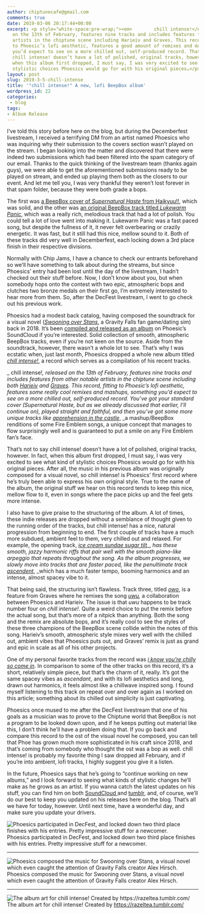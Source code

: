 ```yaml
---
author: chiptunecafe@gmail.com
comments: true
date: 2019-03-06 20:17:44+00:00
excerpt: <p style="white-space:pre-wrap;"><em>        chill intense!</em>, released
  on the 13th of February, features nine tracks and includes features from other notable
  artists in the chiptune scene including Harieiv and Graves. This record, fitting
  to Phoesic’s lofi aesthetic, features a good amount of remixes and mashups, something
  you’d expect to see on a more chilled out, self-produced record. That’s not to say
  chill intense! doesn’t have a lot of polished, original tracks, however. In fact,
  when this album first dropped, I must say, I was very excited to see what kind of
  stylistic choices Phoesics would go for with his original pieces…</p>
layout: post
slug: 2019-3-5-chill-intense
title: '"chill intense!" A new, lofi BeepBox album'
wordpress_id: 22
categories:
 - blog
tags:
- Album Release
---
```


I’ve told this story before here on the blog, but during the Decemberfest livestream, I received a terrifying DM from an artist named Phoesics who was inquiring why their submission to the covers section wasn’t played on the stream. I began looking into the matter and discovered that there were indeed two submissions which had been filtered into the spam category of our email. Thanks to the quick thinking of the livestream team (thanks again guys), we were able to get the aforementioned submissions ready to be played on stream, and ended up playing them both as the closers to our event. And let me tell you, I was very thankful they weren’t lost forever in that spam folder, because they were both grade a bops.

The first was [a BeepBox cover of _Supernatural Haste_ from Haikyuu!!](https://soundcloud.com/simone-porter-617562375/haikyuu-supernatural-haste), which was solid, and the other was [an original BeepBox track titled _Lukewarm Panic_](https://soundcloud.com/simone-porter-617562375/lukewarm-panic), which was a really rich, melodious track that had a lot of polish. You could tell a lot of love went into making it. Lukewarm Panic was a fast paced song, but despite the fullness of it, it never felt overbearing or crazily energetic. It was fast, but it still had this nice, mellow sound to it. Both of these tracks did very well in Decemberfest, each locking down a 3rd place finish in their respective divisions.

Normally with Chip Jams, I have a chance to check our entrants beforehand so we’ll have something to talk about during the streams, but since Phoesics’ entry had been lost until the day of the livestream, I hadn’t checked out their stuff before. Now, I don’t know about you, but when somebody hops onto the contest with two epic, atmospheric bops and clutches two bronze medals on their first go, I’m extremely interested to hear more from them. So, after the DecFest livestream, I went to go check out his previous work. 

Phoesics had a modest back catalog, having composed the soundtrack for a visual novel ([_Swooning over Stans_](https://gfdatingsim.tumblr.com/), a Gravity Falls fan game/dating sim) back in 2018. It’s been [compiled and released as an album](https://soundcloud.com/simone-porter-617562375/sets/gf-dating-sim-tunes) on Phoesic’s SoundCloud if you’re interested. Solid collection of smooth, atmospheric BeepBox tracks, even if you’re not keen on the source. Aside from the soundtrack, however, there wasn’t a whole lot to see. That’s why I was ecstatic when, just last month, Phoesics dropped a whole new album titled [_chill intense!_](https://soundcloud.com/simone-porter-617562375/sets/chill-intense), a record which serves as a compilation of his recent tracks.

_        chill intense!_, released on the 13th of February, features nine tracks and includes features from other notable artists in the chiptune scene including both [Harieiv](https://twitter.com/harieiv) and [Graves](https://twitter.com/graves224477). This record, fitting to Phoesic’s lofi aesthetic, features some really cool remixes and mashups, something you’d expect to see on a more chilled out, self-produced record. You’ve got your standard cover (Supernatural Haste, but as we already discussed that earlier, I’ll continue on), played straight and faithful, and then you’ve got some more unique tracks like [_apprehension in the castle_](https://soundcloud.com/simone-porter-617562375/apprehension-in-the-castle-fe?in=simone-porter-617562375/sets/chill-intense)_, _a mashup/BeepBox renditions of some Fire Emblem songs, a unique concept that manages to flow surprisingly well and is guaranteed to put a smile on any Fire Emblem fan’s face.

That’s not to say chill intense! doesn’t have a lot of polished, original tracks, however. In fact, when this album first dropped, I must say, I was very excited to see what kind of stylistic choices Phoesics would go for with his original pieces. After all, the music in his previous album was originally composed for a visual novel, so chill intense! is Phoesics’ first record where he’s truly been able to express his own original style. True to the name of the album, the original stuff we hear on this record tends to keep this nice, mellow flow to it, even in songs where the pace picks up and the feel gets more intense.

I also have to give praise to the structuring of the album. A lot of times, these indie releases are dropped without a semblance of thought given to the running order of the tracks, but chill intense! has a nice, natural progression from beginning to end. The first couple of tracks have a much more subdued, ambient feel to them, very chilled out and relaxed. For example, the opening track, [_ice cream sundae sugar tilt_](https://soundcloud.com/simone-porter-617562375/ice-cream-sundae-sugar-tilt?in=simone-porter-617562375/sets/chill-intense)_, _has these smooth, jazzy harmonic riffs that pair well with the smooth piano-like arpeggio that repeats throughout the song. As the album progresses, we slowly move into tracks that are faster paced, like the penultimate track [_ascendent_](https://soundcloud.com/simone-porter-617562375/ascendant)_, _which has a much faster tempo, booming harmonics and an intense, almost spacey vibe to it.

That being said, the structuring isn’t flawless. Track three, titled [_owo_](https://soundcloud.com/simone-porter-617562375/owo-uwu-remix-by-graves), is a feature from Graves where he remixes the song [_uwu_](https://soundcloud.com/simone-porter-617562375/uwu-ft-harieiv)_,_ a collaboration between Phoesics and Harieiv. The issue is that _uwu_ happens to be track number four on _chill intense!_. Quite a weird choice to put the remix before the actual song, but that’s more of a nitpick than anything. Both the song and the remix are absolute bops, and it’s really cool to see the styles of these three champions of the BeepBox scene collide within the notes of this song. Harieiv’s smooth, atmospheric style mixes very well with the chilled out, ambient vibes that Phoesics puts out, and Graves’ remix is just as grand and epic in scale as all of his other projects.

One of my personal favorite tracks from the record was [_i know you’re chilly so come in_](https://soundcloud.com/simone-porter-617562375/i-know-youre-chilly-so-come-in). In comparison to some of the other tracks on this record, it’s a short, relatively simple piece, but that’s the charm of it, really. It’s got the same spacey vibes as _ascendant_, and with its lofi aesthetics and long, drawn out harmonics, it feels almost like a chillwave inspired song. I found myself listening to this track on repeat over and over again as I worked on this article; something about its chilled out simplicity is just captivating. 

Phoesics once mused to me after the DecFest livestream that one of his goals as a musician was to prove to the Chiptune world that BeepBox is not a program to be looked down upon, and if he keeps putting out material like this, I don’t think he’ll have a problem doing that. If you go back and compare this record to the ost of the visual novel he composed, you can tell that Phoe has grown much more sophisticated in his craft since 2018, and that’s coming from somebody who thought the ost was a bop as well. chill intense! is probably my favorite thing I saw dropped all February, and if you’re into ambient, lofi tracks, I highly suggest you give it a listen.

In the future, Phoesics says that he’s going to “continue working on new albums,” and I look forward to seeing what kinds of stylistic changes he’ll make as he grows as an artist. If you wanna catch the latest updates on his stuff, you can find him on both [SoundCloud ](https://soundcloud.com/simone-porter-617562375)and [tumblr](http://alouvr.tumblr.com), and, of course, we’ll do our best to keep you updated on his releases here on the blog. That’s all we have for today, however. Until next time, have a wonderful day, and make sure you update your drivers.
  



  
![  Phoesics participated in DecFest, and locked down two third place finishes with his entries. Pretty impressive stuff for a newcomer.  ](https://images.squarespace-cdn.com/content/v1/5bfb3cac1aef1da317d0f89a/1551846968525-O64XA3JV54D2DHHADVIG/ke17ZwdGBToddI8pDm48kNiEM88mrzHRsd1mQ3bxVct7gQa3H78H3Y0txjaiv_0fDoOvxcdMmMKkDsyUqMSsMWxHk725yiiHCCLfrh8O1z4YTzHvnKhyp6Da-NYroOW3ZGjoBKy3azqku80C789l0s0XaMNjCqAzRibjnE_wBlkZ2axuMlPfqFLWy-3Tjp4nKScCHg1XF4aLsQJlo6oYbA/a0473811680_16.jpg?format=original)   Phoesics participated in DecFest, and locked down two third place finishes with his entries. Pretty impressive stuff for a newcomer.
  



* * *


  
![  Phoesics composed the music for Swooning over Stans, a visual novel which even caught the attention of Gravity Falls creator Alex Hirsch.  ](https://images.squarespace-cdn.com/content/v1/5bfb3cac1aef1da317d0f89a/1551847151215-S2F2OIQF87RFPU45QYY4/ke17ZwdGBToddI8pDm48kEdYZQmPLkmS73mnzEjvTlQUqsxRUqqbr1mOJYKfIPR7LoDQ9mXPOjoJoqy81S2I8N_N4V1vUb5AoIIIbLZhVYxCRW4BPu10St3TBAUQYVKcQb6eByNyhiGLUVIWqqaUnHgfsCIpy_6JLmqU-LiuOuQLBH8tIWRDBJRFTPBAeDsr/0ZDPwS.png?format=original)   Phoesics composed the music for Swooning over Stans, a visual novel which even caught the attention of Gravity Falls creator Alex Hirsch.
  



* * *


  
![  The album art for chill intense! Created by   https://razeltea.tumblr.com/  ](https://images.squarespace-cdn.com/content/v1/5bfb3cac1aef1da317d0f89a/1551813030176-0KKE0Q2KM76ETS1IZJYP/ke17ZwdGBToddI8pDm48kCMn0Bv7jOSTVLNyJYaQDHlZw-zPPgdn4jUwVcJE1ZvWQUxwkmyExglNqGp0IvTJZUJFbgE-7XRK3dMEBRBhUpzpkZC5_8XJ8-PMAi3kxTVcL6rWkMPN5Sp0-Gw2Ko81h26C2sOY9NugQzALXB7cIxo/chillintense.png?format=original)   The album art for chill intense! Created by   https://razeltea.tumblr.com/
